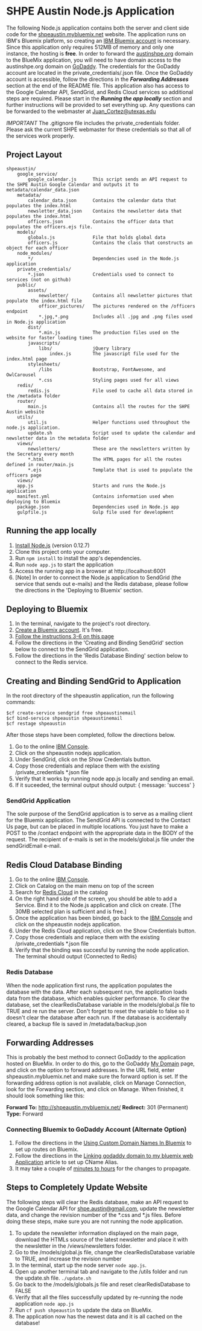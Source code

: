# SHPE Austin Node.js Application

The following Node.js application contains both the server and client side code for the [shpeaustin.mybluemix.net][] website. The application runs on IBM's Bluemix platform, so creating an [IBM Bluemix account][] is necessary. Since this application only requires 512MB of memory and only one instance, the hosting is **free**. In order to forward the [austinshpe.org][] domain to the BlueMix application, you will need to have domain access to the austinshpe.org domain on [GoDaddy][]. The credentials for the GoDaddy account are located in the private_credentials/.json file. Once the GoDaddy account is accessible, follow the directions in the ***Forwarding Addresses*** section at the end of the README file.  This application also has access to the Google Calendar API, SendGrid, and Redis Cloud services so additional steps are required. Please start in the ***Running the app locally*** section and further instructions will be provided to set everything up. Any questions can be forwarded to the webmaster at Juan_Cortez@utexas.edu

*IMPORTANT* The .gitignore file includes the private_credentials folder. Please ask the current SHPE webmaster for these credentials
so that all of the services work properly.

## Project Layout
```
shpeaustin/
	google_service/
		google_calendar.js 		This script sends an API request to the SHPE Austin Google Calendar and outputs it to metadata/calendar_data.json
	metadata/
		calendar_data.json 		Contains the calendar data that populates the index.html
		newsletter_data.json 	Contains the newsletter data that populates the index.html
		officers.json 			Contains the officer data that populates the officers.ejs file.	 
	models/
		globals.js 				File that holds global data
		officers.js 			Contains the class that constructs an object for each officer
	node_modules/
		*/						Dependencies used in the Node.js application
	private_credentials/
		*.json					Credentials used to connect to services (not on github)
	public/
		assets/
			newsletter/ 		Contains all newsletter pictures that populate the index.html file
			officer_pictures/	The pictures rendered on the /officers endpoint
			*.jpg,*.png			Includes all .jpg and .png files used in Node.js application
		dist/
			*.min.js 			The production files used on the website for faster loading times
		javascripts/
			libs/				jQuery library
				index.js 		The javascript file used for the index.html page
		stylesheets/
			/libs 				Bootstrap, FontAwesome, and OwlCarousel
			*.css 				Styling pages used for all views
	redis/
		redis.js 				File used to cache all data stored in the /metadata folder
	router/
		main.js 				Contains all the routes for the SHPE Austin website
	utils/
		util.js 				Helper functions used throughout the node.js application.
		update.sh 				Script used to update the calendar and newsletter data in the metadata folder 
	views/
		newsletters/ 			These are the newsletters written by the Secretary every month
		*.html 					The HTML pages for all the routes defined in router/main.js
		*.ejs 					Template that is used to populate the officers page
	views/
	app.js 						Starts and runs the Node.js application
	manifest.yml 				Contains information used when deploying to Bluemix
	package.json 				Dependencies used in Node.js app
	gulpfile.js 				Gulp file used for development
```

## Running the app locally
1. [Install Node.js][] (version 0.12.7)
2. Clone this project onto your computer.
3. Run `npm install` to install the app's dependencies.
5. Run `node app.js` to start the application
6. Access the running app in a browser at http://localhost:6001
7. [Note] In order to connect the Node.js application to SendGrid (the service that sends out e-mails) and the
Redis database, please follow the directions in the 'Deploying to Bluemix' section.

## Deploying to Bluemix
1. In the terminal, navigate to the project's root directory.
2. [Create a Bluemix account][]. It's free. 
3. [Follow the instructions 3-6 on this page][] 
4. Follow the directions in the 'Creating and Binding SendGrid' section below to connect to the SendGrid application.
5. Follow the directions in the 'Redis Database Binding' section below to connect to the Redis service.

## Creating and Binding SendGrid to Application
In the root directory of the shpeaustin application, run the following commands:
```
$cf create-service sendgrid free shpeaustinemail
$cf bind-service shpeaustin shpeaustinemail
$cf restage shpeaustin
```

After those steps have been completed, follow the directions below.
 1. Go to the online [IBM Console][]. 
 2. Click on the shpeaustin nodejs application. 
 3. Under SendGrid, click on the Show Credentials button. 
 4. Copy those credentials and replace them with the existing /private_credentials *.json file
 5. Verify that it works by running node app.js locally and sending an email.
 6. If it suceeded, the terminal output should output: { message: 'success' }

### SendGrid Application
The sole purpose of the SendGrid application is to serve as a mailing client for the Bluemix application. The SendGrid API is connected to the
Contact Us page, but can be placed in multiple locations. You just have to make a POST to the /contact endpoint with the appropriate data in the
BODY of the request. The recipient of e-mails is set in the models/global.js file under the sendGridEmail e-mail.

## Redis Cloud Database Binding
 1. Go to the online [IBM Console][].
 2. Click on Catalog on the main menu on top of the screen
 3. Search for [Redis Cloud][] in the catalog
 4. On the right hand side of the screen, you should be able to add a Service. Bind it to the Node.js application and click on create. [The 30MB selected plan is sufficient and is free.]
 5. Once the application has been binded, go back to the [IBM Console][] and click on the shpeaustin nodejs application.
 6. Under the Redis Cloud application, click on the Show Credentials button.
 7. Copy those credentials and replace them with the existing /private_credentials *.json file
 8. Verify that the binding was succesful by running the node application. The terminal should output {Connected to Redis}

### Redis Database
When the node application first runs, the application populates the database with the data. After each subsequent run, the application
loads data from the database, which enables quicker performance. To clear the database, set the clearRedisDatabase variable in the models/global.js file
to TRUE and re run the server. Don't forget to reset the variable to false so it doesn't clear the database after each run. If the database is accidentally cleared, a backup file is saved in /metadata/backup.json

## Forwarding Addresses
This is probably the best method to connect GoDaddy to the application hosted on BlueMix. In order to do this, go to the GoDaddy [My Domain][] page, and click
on the option to forward addresses. In the URL field, enter shpeaustin.mybluemix.net and make sure the forward option is set. If the forwarding address option is not available, click on Manage Connection, look for the Forwarding section, and click on Manage. 
When finished, it should look something like this: 

**Forward To:** http://shpeaustin.mybluemix.net/
**Redirect:** 301 (Permanent)
**Type:** Forward

### Connecting Bluemix to GoDaddy Account (Alternate Option)
 1. Follow the directions in the [Using Custom Domain Names In Bluemix][] to set up routes on Bluemix. 
 2. Follow the directions in the [Linking godaddy domain to my bluemix web Application][] article to set up CName Alias.
 3. It may take a couple of [minutes to hours][] for the changes to propagate. 

## Steps to Completely Update Website
The following steps will clear the Redis database, make an API request to the Google Calendar API for shpe.austin@gmail.com, update the newsletter data, and change the revision number of the *.css and *.js files. Before doing these steps, make sure you are not running the node application.

 1. To update the newsletter information displayed on the main page, download the HTMLs source of the latest newsletter and place it with the newsletter in the /views/newsletters folder. 
 2. Go to the /models/global.js file, change the clearRedisDatabase variable to TRUE, and increase the revision number
 3. In the terminal, start up the node server `node app.js`. 
 4. Open up another terminal tab and navigate to the /utils folder and run the update.sh file. `./update.sh`
 5. Go back to the /models/globals.js file and reset clearRedisDatabase to FALSE
 7. Verify that all the files successfully updated by re-running the node application `node app.js`
 8. Run `cf push shpeaustin` to update the data on BlueMix. 
 9. The application now has the newest data and it is all cached on the database!  

[austinshpe.org]: http://austinshpe.org
[shpeaustin.mybluemix.net]: http://shpeaustin.mybluemix.net
[GoDaddy]: https://www.godaddy.com/
[Install Node.js]: https://nodejs.org/en/download/
[IBM Bluemix account]: https://console.ng.bluemix.net/registration/
[Create a Bluemix account]: https://console.ng.bluemix.net/registration/
[Follow the instructions 3-6 on this page]: https://www.ng.bluemix.net/docs/starters/install_cli.html
[IBM Console]: https://console.ng.bluemix.net/dashboard/
[Redis Cloud]: https://console.ng.bluemix.net/catalog/services/redis-cloud/
[Using Custom Domain Names In Bluemix]: https://www.youtube.com/watch?v=fG7UbOHywXc
[Linking godaddy domain to my bluemix web Application]: http://myutilite.com/utility/75/linking-godaddy-domain-to-my-bluemix-web-application/utility.htm/
[minutes to hours]: http://stackoverflow.com/questions/5696937/godaddy-set-name-server-long-time-to-take-effect
[My Domain]: https://dcc.godaddy.com/manage/

